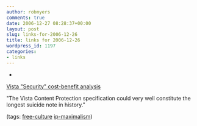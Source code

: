 ```yaml
---
author: robmyers
comments: true
date: 2006-12-27 08:28:37+00:00
layout: post
slug: links-for-2006-12-26
title: links for 2006-12-26
wordpress_id: 1197
categories:
- links
---
```


  

  *   


[Vista "Security" cost-benefit analysis](http://www.cs.auckland.ac.nz/~pgut001/pubs/vista_cost.txt)

  


"The Vista Content Protection specification could very well constitute the  
longest suicide note in history."

  


(tags: [free-culture](http://del.icio.us/robmyers/free-culture) [ip-maximalism](http://del.icio.us/robmyers/ip-maximalism))

  

  
  


